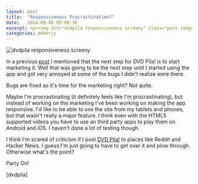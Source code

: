 ```yaml
---
layout: post
title:  "Responsiveness Procrastination?"
date:   2014-08-06 09:08:36
excerpt: <p><img alt="dvdpila responsiveness screeny" class="post-image" src="http://www.thehoick.com/images/dvdpila_responsive.png"/></p>
categories: emberjs
---
```

 

<p><img alt="dvdpila responsiveness screeny" class="post-image" src="http://www.thehoick.com/images/dvdpila_responsive.png" /></p>

<p>In a previous <a href="http://codepen.io/asommer70/blog/third-times-a-charm" rel="nofollow">post</a> I mentioned that the next step for DVD Pila! is to start marketing it.  Well that was going to be the next step until I started using the app and got very annoyed at some of the bugs I didn't realize were there.</p>

<p>Bugs are fixed so it's time for the marketing right?  Not quite. </p>

<p>Maybe I'm procrastinating (it definitely feels like I'm procrastinating), but instead of working on the marketing I've been working on making the app responsive.  I'd like to be able to use the site from my tablets and phones, but that wasn't really a major feature.  I think even with the HTML5 supported videos you have to use an third party apps to play them on Android and iOS.  I haven't done a lot of testing though.</p>

<p>I think I'm scared of criticism if I post <a href="http://dvdpila.thehoick.com" rel="nofollow">DVD Pila!</a> to places like Reddit and Hacker News.  I guess I'm just going to have to get over it and plow through.  Otherwise what's the point?</p>

<p>Party On!</p>

<p>[dvdpila]</p>
 
